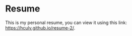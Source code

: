 # Resume

This is my personal resume, you can view it using this link: https://hculv.github.io/resume-2/.